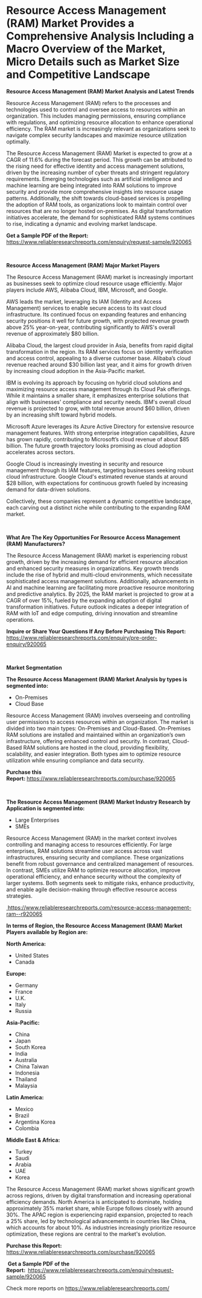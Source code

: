 <p><h1>Resource Access Management (RAM) Market Provides a Comprehensive Analysis Including a Macro Overview of the Market, Micro Details such as Market Size and Competitive Landscape</h1></p><p><strong>Resource Access Management (RAM) Market Analysis and Latest Trends</strong></p>
<p><p>Resource Access Management (RAM) refers to the processes and technologies used to control and oversee access to resources within an organization. This includes managing permissions, ensuring compliance with regulations, and optimizing resource allocation to enhance operational efficiency. The RAM market is increasingly relevant as organizations seek to navigate complex security landscapes and maximize resource utilization optimally.</p><p>The Resource Access Management (RAM) Market is expected to grow at a CAGR of 11.6% during the forecast period. This growth can be attributed to the rising need for effective identity and access management solutions, driven by the increasing number of cyber threats and stringent regulatory requirements. Emerging technologies such as artificial intelligence and machine learning are being integrated into RAM solutions to improve security and provide more comprehensive insights into resource usage patterns. Additionally, the shift towards cloud-based services is propelling the adoption of RAM tools, as organizations look to maintain control over resources that are no longer hosted on-premises. As digital transformation initiatives accelerate, the demand for sophisticated RAM systems continues to rise, indicating a dynamic and evolving market landscape.</p></p>
<p><strong>Get a Sample PDF of the Report:&nbsp;</strong> <a href="https://www.reliableresearchreports.com/enquiry/request-sample/920065?utm_campaign=36&utm_medium=2&utm_source=Github&utm_content=ia&utm_term=11032025&utm_id=resource-access-management-ram">https://www.reliableresearchreports.com/enquiry/request-sample/920065</a></p>
<p>&nbsp;</p>
<p><strong>Resource Access Management (RAM) Major Market Players</strong></p>
<p><p>The Resource Access Management (RAM) market is increasingly important as businesses seek to optimize cloud resource usage efficiently. Major players include AWS, Alibaba Cloud, IBM, Microsoft, and Google.</p><p>AWS leads the market, leveraging its IAM (Identity and Access Management) services to enable secure access to its vast cloud infrastructure. Its continued focus on expanding features and enhancing security positions it well for future growth, with projected revenue growth above 25% year-on-year, contributing significantly to AWS's overall revenue of approximately $80 billion.</p><p>Alibaba Cloud, the largest cloud provider in Asia, benefits from rapid digital transformation in the region. Its RAM services focus on identity verification and access control, appealing to a diverse customer base. Alibaba’s cloud revenue reached around $30 billion last year, and it aims for growth driven by increasing cloud adoption in the Asia-Pacific market.</p><p>IBM is evolving its approach by focusing on hybrid cloud solutions and maximizing resource access management through its Cloud Pak offerings. While it maintains a smaller share, it emphasizes enterprise solutions that align with businesses' compliance and security needs. IBM's overall cloud revenue is projected to grow, with total revenue around $60 billion, driven by an increasing shift toward hybrid models.</p><p>Microsoft Azure leverages its Azure Active Directory for extensive resource management features. With strong enterprise integration capabilities, Azure has grown rapidly, contributing to Microsoft’s cloud revenue of about $85 billion. The future growth trajectory looks promising as cloud adoption accelerates across sectors.</p><p>Google Cloud is increasingly investing in security and resource management through its IAM features, targeting businesses seeking robust cloud infrastructure. Google Cloud's estimated revenue stands at around $28 billion, with expectations for continuous growth fueled by increasing demand for data-driven solutions.</p><p>Collectively, these companies represent a dynamic competitive landscape, each carving out a distinct niche while contributing to the expanding RAM market.</p></p>
<p>&nbsp;</p>
<p><strong>What Are The Key Opportunities For Resource Access Management (RAM) Manufacturers?</strong></p>
<p><p>The Resource Access Management (RAM) market is experiencing robust growth, driven by the increasing demand for efficient resource allocation and enhanced security measures in organizations. Key growth trends include the rise of hybrid and multi-cloud environments, which necessitate sophisticated access management solutions. Additionally, advancements in AI and machine learning are facilitating more proactive resource monitoring and predictive analytics. By 2025, the RAM market is projected to grow at a CAGR of over 15%, fueled by the expanding adoption of digital transformation initiatives. Future outlook indicates a deeper integration of RAM with IoT and edge computing, driving innovation and streamline operations.</p></p>
<p><strong>Inquire or Share Your Questions If Any Before Purchasing This Report:</strong> <a href="https://www.reliableresearchreports.com/enquiry/pre-order-enquiry/920065?utm_campaign=36&utm_medium=2&utm_source=Github&utm_content=ia&utm_term=11032025&utm_id=resource-access-management-ram">https://www.reliableresearchreports.com/enquiry/pre-order-enquiry/920065</a></p>
<p>&nbsp;</p>
<p><strong>Market Segmentation</strong></p>
<p><strong>The Resource Access Management (RAM) Market Analysis by types is segmented into:</strong></p>
<p><ul><li>On-Premises</li><li>Cloud Base</li></ul></p>
<p><p>Resource Access Management (RAM) involves overseeing and controlling user permissions to access resources within an organization. The market is divided into two main types: On-Premises and Cloud-Based. On-Premises RAM solutions are installed and maintained within an organization’s own infrastructure, offering enhanced control and security. In contrast, Cloud-Based RAM solutions are hosted in the cloud, providing flexibility, scalability, and easier integration. Both types aim to optimize resource utilization while ensuring compliance and data security.</p></p>
<p><strong>Purchase this Report:&nbsp;</strong><a href="https://www.reliableresearchreports.com/purchase/920065?utm_campaign=36&utm_medium=2&utm_source=Github&utm_content=ia&utm_term=11032025&utm_id=resource-access-management-ram">https://www.reliableresearchreports.com/purchase/920065</a></p>
<p>&nbsp;</p>
<p><strong>The Resource Access Management (RAM) Market Industry Research by Application is segmented into:</strong></p>
<p><ul><li>Large Enterprises</li><li>SMEs</li></ul></p>
<p><p>Resource Access Management (RAM) in the market context involves controlling and managing access to resources efficiently. For large enterprises, RAM solutions streamline user access across vast infrastructures, ensuring security and compliance. These organizations benefit from robust governance and centralized management of resources. In contrast, SMEs utilize RAM to optimize resource allocation, improve operational efficiency, and enhance security without the complexity of larger systems. Both segments seek to mitigate risks, enhance productivity, and enable agile decision-making through effective resource access strategies.</p></p>
<p><a href="https://www.reliableresearchreports.com/resource-access-management-ram--r920065?utm_campaign=36&utm_medium=2&utm_source=Github&utm_content=ia&utm_term=11032025&utm_id=resource-access-management-ram">&nbsp;https://www.reliableresearchreports.com/resource-access-management-ram--r920065</a></p>
<p><strong>In terms of Region, the Resource Access Management (RAM) Market Players available by Region are:</strong></p>
<p>
    <p> <strong> North America: </strong>
        <ul>
            <li>United States</li>
            <li>Canada</li>
        </ul>
        </p> 
    <p> <strong> Europe: </strong>
        <ul>
            <li>Germany</li>
            <li>France</li>
            <li>U.K.</li>
            <li>Italy</li>
            <li>Russia</li>
        </ul>
        </p> 
    <p> <strong> Asia-Pacific: </strong>
        <ul>
            <li>China</li>
            <li>Japan</li>
            <li>South Korea</li>
            <li>India</li>
            <li>Australia</li>
            <li>China Taiwan</li>
            <li>Indonesia</li>
            <li>Thailand</li>
            <li>Malaysia</li>
        </ul>
        </p> 
    <p> <strong> Latin America: </strong>
        <ul>
            <li>Mexico</li>
            <li>Brazil</li>
            <li>Argentina Korea</li>
            <li>Colombia</li>
        </ul>
        </p> 
    <p> <strong> Middle East & Africa: </strong>
        <ul>
            <li>Turkey</li>
            <li>Saudi</li>
            <li>Arabia</li>
            <li>UAE</li>
            <li>Korea</li>
        </ul>
    </p>
    </p>
<p><p>The Resource Access Management (RAM) market shows significant growth across regions, driven by digital transformation and increasing operational efficiency demands. North America is anticipated to dominate, holding approximately 35% market share, while Europe follows closely with around 30%. The APAC region is experiencing rapid expansion, projected to reach a 25% share, led by technological advancements in countries like China, which accounts for about 10%. As industries increasingly prioritize resource optimization, these regions are central to the market's evolution.</p></p>
<p><strong>Purchase this Report: </strong><a href="https://www.reliableresearchreports.com/purchase/920065?utm_campaign=36&utm_medium=2&utm_source=Github&utm_content=ia&utm_term=11032025&utm_id=resource-access-management-ram">https://www.reliableresearchreports.com/purchase/920065</a></p>
<p>&nbsp;<strong>Get a Sample PDF of the Report:&nbsp;&nbsp;</strong><a href="https://www.reliableresearchreports.com/enquiry/request-sample/920065?utm_campaign=36&utm_medium=2&utm_source=Github&utm_content=ia&utm_term=11032025&utm_id=resource-access-management-ram">https://www.reliableresearchreports.com/enquiry/request-sample/920065</a></p>
<p><strong></strong></p>
<p>Check more reports on <a href="https://www.reliableresearchreports.com/?utm_campaign=36&utm_medium=2&utm_source=Github&utm_content=ia&utm_term=11032025&utm_id=resource-access-management-ram">https://www.reliableresearchreports.com/</a></p>
